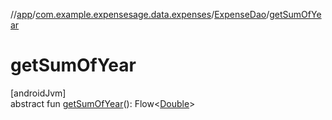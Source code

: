 //[app](../../../index.md)/[com.example.expensesage.data.expenses](../index.md)/[ExpenseDao](index.md)/[getSumOfYear](get-sum-of-year.md)

# getSumOfYear

[androidJvm]\
abstract fun [getSumOfYear](get-sum-of-year.md)(): Flow&lt;[Double](https://kotlinlang.org/api/latest/jvm/stdlib/kotlin/-double/index.html)&gt;
